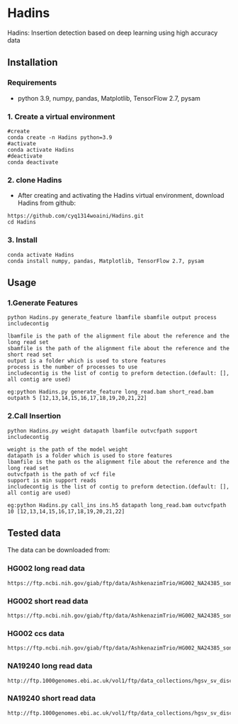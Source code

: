 # Hadins
Hadins: Insertion detection based on deep learning using high accuracy data

## Installation
### Requirements
* python 3.9, numpy, pandas, Matplotlib, TensorFlow 2.7, pysam
### 1. Create a virtual environment  
```
#create
conda create -n Hadins python=3.9
#activate
conda activate Hadins
#deactivate
conda deactivate
```   
### 2. clone Hadins
* After creating and activating the Hadins virtual environment, download Hadins from github:
```　 
https://github.com/cyq1314woaini/Hadins.git
cd Hadins
```
### 3. Install 
```　
conda activate Hadins
conda install numpy, pandas, Matplotlib, TensorFlow 2.7, pysam
```
## Usage
### 1.Generate Features
```　 
python Hadins.py generate_feature lbamfile sbamfile output process includecontig

lbamfile is the path of the alignment file about the reference and the long read set
sbamfile is the path of the alignment file about the reference and the short read set
output is a folder which is used to store features
process is the number of processes to use
includecontig is the list of contig to preform detection.(default: [], all contig are used)

eg:python Hadins.py generate_feature long_read.bam short_read.bam outpath 5 [12,13,14,15,16,17,18,19,20,21,22]
``` 
### 2.Call Insertion 
```　 
python Hadins.py weight datapath lbamfile outvcfpath support includecontig

weight is the path of the model weight
datapath is a folder which is used to store features
lbamfile is the path os the alignment file about the reference and the long read set
outvcfpath is the path of vcf file
support is min support reads
includecontig is the list of contig to preform detection.(default: [], all contig are used)

eg:python Hadins.py call_ins ins.h5 datapath long_read.bam outvcfpath 10 [12,13,14,15,16,17,18,19,20,21,22]
```  
## Tested data 
The data can be downloaded from:  

### HG002 long read data
```
https://ftp.ncbi.nih.gov/giab/ftp/data/AshkenazimTrio/HG002_NA24385_son/PacBio_MtSinai_NIST/Baylor_NGMLR_bam_GRCh37/HG002_PB_70x_RG_HP10XtrioRTG.bam
```
### HG002 short read data
```
https://ftp.ncbi.nih.gov/giab/ftp/data/AshkenazimTrio/HG002_NA24385_son/NIST_Illumina_2x250bps/novoalign_bams/HG002.hs37d5.2x250.bam
```   
### HG002 ccs data
``` 
https://ftp.ncbi.nih.gov/giab/ftp/data/AshkenazimTrio/HG002_NA24385_son/PacBio_CCS_15kb/alignment/HG002.Sequel.15kb.pbmm2.hs37d5.whatshap.haplotag.RTG.10x.trio.bam
 ```  
### NA19240 long read data
```
http://ftp.1000genomes.ebi.ac.uk/vol1/ftp/data_collections/hgsv_sv_discovery/working/20160905_smithm_pacbio_aligns/NA19240_bwamem_GRCh38DH_YRI_20160905_pacbio.bam
```   
### NA19240 short read data
```
http://ftp.1000genomes.ebi.ac.uk/vol1/ftp/data_collections/hgsv_sv_discovery/data/YRI/NA19240/high_cov_alignment/NA19240.alt_bwamem_GRCh38DH.20150715.YRI.high_coverage.cram
```   
